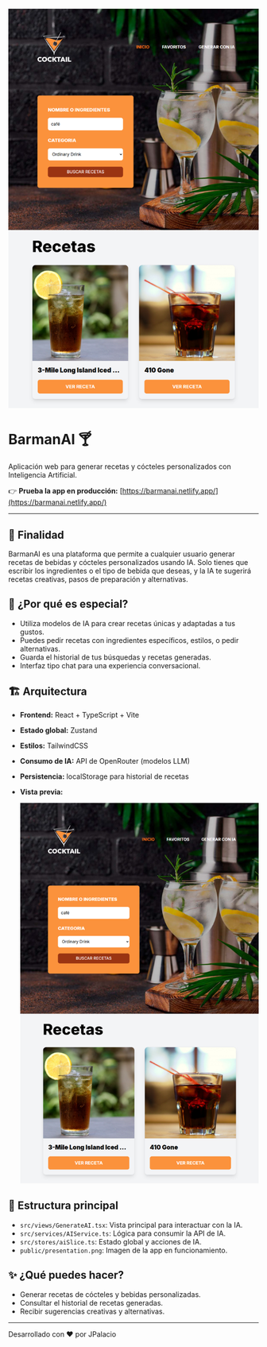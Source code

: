 <p align="center">
  <img src="public/presentation.png" alt="Vista previa de la aplicación" width="600" />
</p>

# BarmanAI 🍸

Aplicación web para generar recetas y cócteles personalizados con Inteligencia Artificial.

👉 **Prueba la app en producción:** [https://barmanai.netlify.app/](https://barmanai.netlify.app/)

---

## 🚀 Finalidad

BarmanAI es una plataforma que permite a cualquier usuario generar recetas de bebidas y cócteles personalizados usando IA. Solo tienes que escribir los ingredientes o el tipo de bebida que deseas, y la IA te sugerirá recetas creativas, pasos de preparación y alternativas.

## 🧠 ¿Por qué es especial?

- Utiliza modelos de IA para crear recetas únicas y adaptadas a tus gustos.
- Puedes pedir recetas con ingredientes específicos, estilos, o pedir alternativas.
- Guarda el historial de tus búsquedas y recetas generadas.
- Interfaz tipo chat para una experiencia conversacional.

## 🏗️ Arquitectura

- **Frontend:** React + TypeScript + Vite
- **Estado global:** Zustand
- **Estilos:** TailwindCSS
- **Consumo de IA:** API de OpenRouter (modelos LLM)
- **Persistencia:** localStorage para historial de recetas
- **Vista previa:**

  ![Vista previa](public/presentation.png)

## 📁 Estructura principal

- `src/views/GenerateAI.tsx`: Vista principal para interactuar con la IA.
- `src/services/AIService.ts`: Lógica para consumir la API de IA.
- `src/stores/aiSlice.ts`: Estado global y acciones de IA.
- `public/presentation.png`: Imagen de la app en funcionamiento.

## ✨ ¿Qué puedes hacer?

- Generar recetas de cócteles y bebidas personalizadas.
- Consultar el historial de recetas generadas.
- Recibir sugerencias creativas y alternativas.

---

Desarrollado con ❤️ por JPalacio
